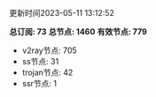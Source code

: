 更新时间2023-05-11 13:12:52

**总订阅: 73**
**总节点: 1460**
**有效节点: 779**
- v2ray节点: 705
- ss节点: 31
- trojan节点: 42
- ssr节点: 1
